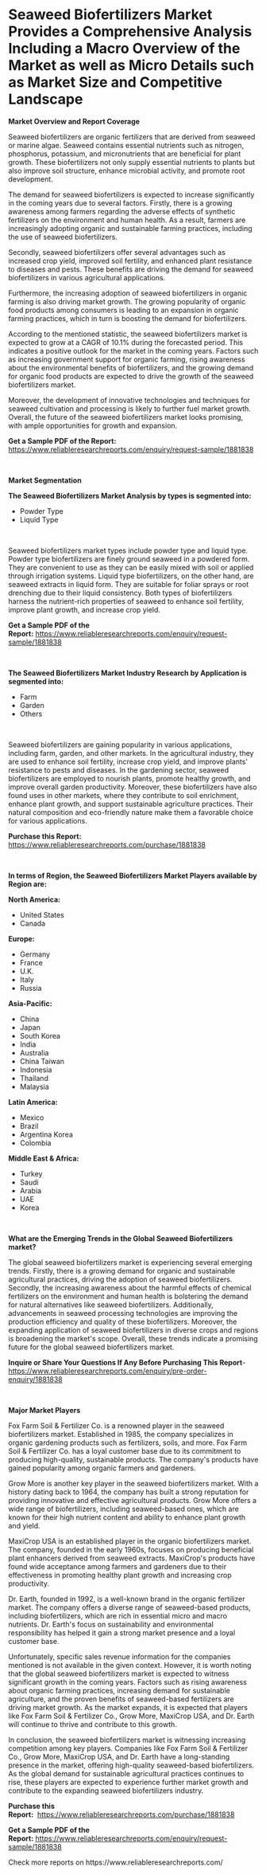 <p><h1>Seaweed Biofertilizers Market Provides a Comprehensive Analysis Including a Macro Overview of the Market as well as Micro Details such as Market Size and Competitive Landscape</h1></p><p><strong>Market Overview and Report Coverage</strong></p>
<p><p>Seaweed biofertilizers are organic fertilizers that are derived from seaweed or marine algae. Seaweed contains essential nutrients such as nitrogen, phosphorus, potassium, and micronutrients that are beneficial for plant growth. These biofertilizers not only supply essential nutrients to plants but also improve soil structure, enhance microbial activity, and promote root development.</p><p>The demand for seaweed biofertilizers is expected to increase significantly in the coming years due to several factors. Firstly, there is a growing awareness among farmers regarding the adverse effects of synthetic fertilizers on the environment and human health. As a result, farmers are increasingly adopting organic and sustainable farming practices, including the use of seaweed biofertilizers.</p><p>Secondly, seaweed biofertilizers offer several advantages such as increased crop yield, improved soil fertility, and enhanced plant resistance to diseases and pests. These benefits are driving the demand for seaweed biofertilizers in various agricultural applications.</p><p>Furthermore, the increasing adoption of seaweed biofertilizers in organic farming is also driving market growth. The growing popularity of organic food products among consumers is leading to an expansion in organic farming practices, which in turn is boosting the demand for biofertilizers.</p><p>According to the mentioned statistic, the seaweed biofertilizers market is expected to grow at a CAGR of 10.1% during the forecasted period. This indicates a positive outlook for the market in the coming years. Factors such as increasing government support for organic farming, rising awareness about the environmental benefits of biofertilizers, and the growing demand for organic food products are expected to drive the growth of the seaweed biofertilizers market.</p><p>Moreover, the development of innovative technologies and techniques for seaweed cultivation and processing is likely to further fuel market growth. Overall, the future of the seaweed biofertilizers market looks promising, with ample opportunities for growth and expansion.</p></p>
<p><strong>Get a Sample PDF of the Report:</strong> <a href="https://www.reliableresearchreports.com/enquiry/request-sample/1881838">https://www.reliableresearchreports.com/enquiry/request-sample/1881838</a></p>
<p>&nbsp;</p>
<p><strong>Market Segmentation</strong></p>
<p><strong>The Seaweed Biofertilizers Market Analysis by types is segmented into:</strong></p>
<p><ul><li>Powder Type</li><li>Liquid Type</li></ul></p>
<p>&nbsp;</p>
<p><p>Seaweed biofertilizers market types include powder type and liquid type. Powder type biofertilizers are finely ground seaweed in a powdered form. They are convenient to use as they can be easily mixed with soil or applied through irrigation systems. Liquid type biofertilizers, on the other hand, are seaweed extracts in liquid form. They are suitable for foliar sprays or root drenching due to their liquid consistency. Both types of biofertilizers harness the nutrient-rich properties of seaweed to enhance soil fertility, improve plant growth, and increase crop yield.</p></p>
<p><strong>Get a Sample PDF of the Report:</strong>&nbsp;<a href="https://www.reliableresearchreports.com/enquiry/request-sample/1881838">https://www.reliableresearchreports.com/enquiry/request-sample/1881838</a></p>
<p>&nbsp;</p>
<p><strong>The Seaweed Biofertilizers Market Industry Research by Application is segmented into:</strong></p>
<p><ul><li>Farm</li><li>Garden</li><li>Others</li></ul></p>
<p>&nbsp;</p>
<p><p>Seaweed biofertilizers are gaining popularity in various applications, including farm, garden, and other markets. In the agricultural industry, they are used to enhance soil fertility, increase crop yield, and improve plants' resistance to pests and diseases. In the gardening sector, seaweed biofertilizers are employed to nourish plants, promote healthy growth, and improve overall garden productivity. Moreover, these biofertilizers have also found uses in other markets, where they contribute to soil enrichment, enhance plant growth, and support sustainable agriculture practices. Their natural composition and eco-friendly nature make them a favorable choice for various applications.</p></p>
<p><strong>Purchase this Report:</strong>&nbsp; <a href="https://www.reliableresearchreports.com/purchase/1881838">https://www.reliableresearchreports.com/purchase/1881838</a></p>
<p>&nbsp;</p>
<p><strong>In terms of Region, the Seaweed Biofertilizers Market Players available by Region are:</strong></p>
<p>
    <p> <strong> North America: </strong>
        <ul>
            <li>United States</li>
            <li>Canada</li>
        </ul>
        </p> 
    <p> <strong> Europe: </strong>
        <ul>
            <li>Germany</li>
            <li>France</li>
            <li>U.K.</li>
            <li>Italy</li>
            <li>Russia</li>
        </ul>
        </p> 
    <p> <strong> Asia-Pacific: </strong>
        <ul>
            <li>China</li>
            <li>Japan</li>
            <li>South Korea</li>
            <li>India</li>
            <li>Australia</li>
            <li>China Taiwan</li>
            <li>Indonesia</li>
            <li>Thailand</li>
            <li>Malaysia</li>
        </ul>
        </p> 
    <p> <strong> Latin America: </strong>
        <ul>
            <li>Mexico</li>
            <li>Brazil</li>
            <li>Argentina Korea</li>
            <li>Colombia</li>
        </ul>
        </p> 
    <p> <strong> Middle East & Africa: </strong>
        <ul>
            <li>Turkey</li>
            <li>Saudi</li>
            <li>Arabia</li>
            <li>UAE</li>
            <li>Korea</li>
        </ul>
    </p>
    </p>
<p>&nbsp;</p>
<p><strong>What are the Emerging Trends in the Global Seaweed Biofertilizers market?</strong></p>
<p><p>The global seaweed biofertilizers market is experiencing several emerging trends. Firstly, there is a growing demand for organic and sustainable agricultural practices, driving the adoption of seaweed biofertilizers. Secondly, the increasing awareness about the harmful effects of chemical fertilizers on the environment and human health is bolstering the demand for natural alternatives like seaweed biofertilizers. Additionally, advancements in seaweed processing technologies are improving the production efficiency and quality of these biofertilizers. Moreover, the expanding application of seaweed biofertilizers in diverse crops and regions is broadening the market's scope. Overall, these trends indicate a promising future for the global seaweed biofertilizers market.</p></p>
<p><strong>Inquire or Share Your Questions If Any Before Purchasing This Report</strong>- <a href="https://www.reliableresearchreports.com/enquiry/pre-order-enquiry/1881838">https://www.reliableresearchreports.com/enquiry/pre-order-enquiry/1881838</a></p>
<p>&nbsp;</p>
<p><strong>Major Market Players</strong></p>
<p><p>Fox Farm Soil & Fertilizer Co. is a renowned player in the seaweed biofertilizers market. Established in 1985, the company specializes in organic gardening products such as fertilizers, soils, and more. Fox Farm Soil & Fertilizer Co. has a loyal customer base due to its commitment to producing high-quality, sustainable products. The company's products have gained popularity among organic farmers and gardeners.</p><p>Grow More is another key player in the seaweed biofertilizers market. With a history dating back to 1964, the company has built a strong reputation for providing innovative and effective agricultural products. Grow More offers a wide range of biofertilizers, including seaweed-based ones, which are known for their high nutrient content and ability to enhance plant growth and yield.</p><p>MaxiCrop USA is an established player in the organic biofertilizers market. The company, founded in the early 1960s, focuses on producing beneficial plant enhancers derived from seaweed extracts. MaxiCrop's products have found wide acceptance among farmers and gardeners due to their effectiveness in promoting healthy plant growth and increasing crop productivity.</p><p>Dr. Earth, founded in 1992, is a well-known brand in the organic fertilizer market. The company offers a diverse range of seaweed-based products, including biofertilizers, which are rich in essential micro and macro nutrients. Dr. Earth's focus on sustainability and environmental responsibility has helped it gain a strong market presence and a loyal customer base.</p><p>Unfortunately, specific sales revenue information for the companies mentioned is not available in the given context. However, it is worth noting that the global seaweed biofertilizers market is expected to witness significant growth in the coming years. Factors such as rising awareness about organic farming practices, increasing demand for sustainable agriculture, and the proven benefits of seaweed-based fertilizers are driving market growth. As the market expands, it is expected that players like Fox Farm Soil & Fertilizer Co., Grow More, MaxiCrop USA, and Dr. Earth will continue to thrive and contribute to this growth.</p><p>In conclusion, the seaweed biofertilizers market is witnessing increasing competition among key players. Companies like Fox Farm Soil & Fertilizer Co., Grow More, MaxiCrop USA, and Dr. Earth have a long-standing presence in the market, offering high-quality seaweed-based biofertilizers. As the global demand for sustainable agricultural practices continues to rise, these players are expected to experience further market growth and contribute to the expanding seaweed biofertilizers industry.</p></p>
<p><strong>Purchase this Report:</strong>&nbsp;&nbsp;<a href="https://www.reliableresearchreports.com/purchase/1881838">https://www.reliableresearchreports.com/purchase/1881838</a></p>
<p></p>
<p><strong>Get a Sample PDF of the Report:</strong>&nbsp;<a href="https://www.reliableresearchreports.com/enquiry/request-sample/1881838">https://www.reliableresearchreports.com/enquiry/request-sample/1881838</a></p>
<p>Check more reports on https://www.reliableresearchreports.com/</p>